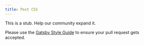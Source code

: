 ```yaml
---
title: Post CSS
---
```


This is a stub. Help our community expand it.

Please use the [Gatsby Style Guide](/docs/gatsby-style-guide/) to ensure your
pull request gets accepted.
